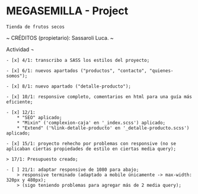 # MEGASEMILLA - Project
    Tienda de frutos secos

~ CRÉDITOS (propietario): Sassaroli Luca. ~

Actividad ¬

    - [x] 4/1: transcribo a SASS los estilos del proyecto;
    
    - [x] 6/1: nuevos apartados ("productos", "contacto", "quienes-somos");

    - [x] 8/1: nuevo apartado ("detalle-producto");
    
    - [x] 10/1: responsive completo, comentarios en html para una guía más eficiente;
    
    - [x] 12/1:
        * "SEO" aplicado;
        * "Mixin" ('complexion-caja' en '_index.scss') aplicado;
        * "Extend" ('%link-detalle-producto' en '_detalle-producto.scss') aplicado;

    - [x] 15/1: proyecto rehecho por problemas con responsive (no se aplicaban ciertas propiedades de estilo en ciertas media query);

    > 17/1: Presupuesto creado;

    - [ ] 21/1: adaptar responsive de 1080 para abajo;
        > responsive terminado (adaptado a mobile únicamente -> max-width: 320px y 480px);
        > (sigo teniendo problemas para agregar más de 2 media query);